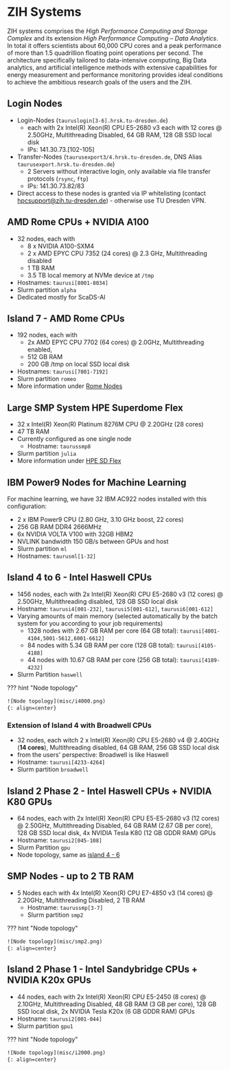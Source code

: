 # ZIH Systems

ZIH systems comprises the *High Performance Computing and Storage Complex* and its
extension *High Performance Computing – Data Analytics*. In total it offers scientists
about 60,000 CPU cores and a peak performance of more than 1.5 quadrillion floating point
operations per second. The architecture specifically tailored to data-intensive computing, Big Data
analytics, and artificial intelligence methods with extensive capabilities for energy measurement
and performance monitoring provides ideal conditions to achieve the ambitious research goals of the
users and the ZIH.

## Login Nodes

- Login-Nodes (`tauruslogin[3-6].hrsk.tu-dresden.de`)
  - each with 2x Intel(R) Xeon(R) CPU E5-2680 v3 each with 12 cores
    @ 2.50GHz, Multithreading Disabled, 64 GB RAM, 128 GB SSD local disk
  - IPs: 141.30.73.\[102-105\]
- Transfer-Nodes (`taurusexport3/4.hrsk.tu-dresden.de`, DNS Alias
  `taurusexport.hrsk.tu-dresden.de`)
  - 2 Servers without interactive login, only available via file transfer protocols (`rsync`, `ftp`)
  - IPs: 141.30.73.82/83
- Direct access to these nodes is granted via IP whitelisting (contact
  hpcsupport@zih.tu-dresden.de) - otherwise use TU Dresden VPN.

## AMD Rome CPUs + NVIDIA A100

- 32 nodes, each with
  - 8 x NVIDIA A100-SXM4
  - 2 x AMD EPYC CPU 7352 (24 cores) @ 2.3 GHz, Multithreading disabled
  - 1 TB RAM
  - 3.5 TB local memory at NVMe device at `/tmp`
- Hostnames: `taurusi[8001-8034]`
- Slurm partition `alpha`
- Dedicated mostly for ScaDS-AI

## Island 7 - AMD Rome CPUs

- 192 nodes, each with
  - 2x AMD EPYC CPU 7702 (64 cores) @ 2.0GHz, Multithreading
    enabled,
  - 512 GB RAM
  - 200 GB /tmp on local SSD local disk
- Hostnames: `taurusi[7001-7192]`
- Slurm partition `romeo`
- More information under [Rome Nodes](rome_nodes.md)

## Large SMP System HPE Superdome Flex

- 32 x Intel(R) Xeon(R) Platinum 8276M CPU @ 2.20GHz (28 cores)
- 47 TB RAM
- Currently configured as one single node
  - Hostname: `taurussmp8`
- Slurm partition `julia`
- More information under [HPE SD Flex](sd_flex.md)

## IBM Power9 Nodes for Machine Learning

For machine learning, we have 32 IBM AC922 nodes installed with this configuration:

- 2 x IBM Power9 CPU (2.80 GHz, 3.10 GHz boost, 22 cores)
- 256 GB RAM DDR4 2666MHz
- 6x NVIDIA VOLTA V100 with 32GB HBM2
- NVLINK bandwidth 150 GB/s between GPUs and host
- Slurm partition `ml`
- Hostnames: `taurusml[1-32]`

## Island 4 to 6 - Intel Haswell CPUs

- 1456 nodes, each with 2x Intel(R) Xeon(R) CPU E5-2680 v3 (12 cores)
  @ 2.50GHz, Multithreading disabled, 128 GB SSD local disk
- Hostname: `taurusi4[001-232]`, `taurusi5[001-612]`,
  `taurusi6[001-612]`
- Varying amounts of main memory (selected automatically by the batch
  system for you according to your job requirements)
  - 1328 nodes with 2.67 GB RAM per core (64 GB total):
    `taurusi[4001-4104,5001-5612,6001-6612]`
  - 84 nodes with 5.34 GB RAM per core (128 GB total):
    `taurusi[4105-4188]`
  - 44 nodes with 10.67 GB RAM per core (256 GB total):
    `taurusi[4189-4232]`
- Slurm Partition `haswell`

??? hint "Node topology"

    ![Node topology](misc/i4000.png)
    {: align=center}

### Extension of Island 4 with Broadwell CPUs

* 32 nodes, each witch 2 x Intel(R) Xeon(R) CPU E5-2680 v4 @ 2.40GHz
  (**14 cores**), Multithreading disabled, 64 GB RAM, 256 GB SSD local disk
* from the users' perspective: Broadwell is like Haswell
* Hostname: `taurusi[4233-4264]`
* Slurm partition `broadwell`

## Island 2 Phase 2 - Intel Haswell CPUs + NVIDIA K80 GPUs

* 64 nodes, each with 2x Intel(R) Xeon(R) CPU E5-E5-2680 v3 (12 cores)
  @ 2.50GHz, Multithreading Disabled, 64 GB RAM (2.67 GB per core),
  128 GB SSD local disk, 4x NVIDIA Tesla K80 (12 GB GDDR RAM) GPUs
* Hostname: `taurusi2[045-108]`
* Slurm Partition `gpu`
* Node topology, same as [island 4 - 6](#island-4-to-6-intel-haswell-cpus)

## SMP Nodes - up to 2 TB RAM

- 5 Nodes each with 4x Intel(R) Xeon(R) CPU E7-4850 v3 (14 cores) @
  2.20GHz, Multithreading Disabled, 2 TB RAM
  - Hostname: `taurussmp[3-7]`
  - Slurm partition `smp2`

??? hint "Node topology"

    ![Node topology](misc/smp2.png)
    {: align=center}

## Island 2 Phase 1 - Intel Sandybridge CPUs + NVIDIA K20x GPUs

- 44 nodes, each with 2x Intel(R) Xeon(R) CPU E5-2450 (8 cores) @
  2.10GHz, Multithreading Disabled, 48 GB RAM (3 GB per core), 128 GB
  SSD local disk, 2x NVIDIA Tesla K20x (6 GB GDDR RAM) GPUs
- Hostname: `taurusi2[001-044]`
- Slurm partition `gpu1`

??? hint "Node topology"

    ![Node topology](misc/i2000.png)
    {: align=center}
